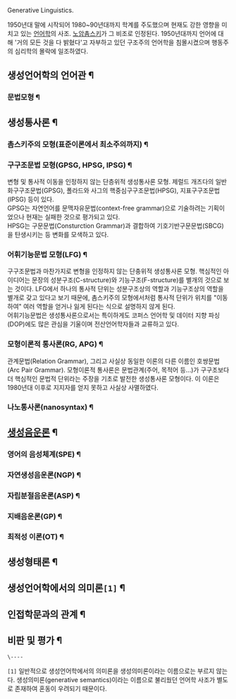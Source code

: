 Generative Linguistics.  

1950년대 말에 시작되어 1980~90년대까지 학계를 주도했으며 현재도 강한 영향을 미치고 있는
[언어학](%EC%96%B8%EC%96%B4%ED%95%99.md)의 사조. [노암촘스키](%EB%85%B8%EC%95%94%20%EC%B4%98%EC%8A%A4%ED%82%A4.md)가 그 비조로 인정된다.
1950년대까지 언어에 대해 '거의 모든 것을 다 밝혔다'고 자부하고 있던 구조주의 언어학을 침몰시켰으며 행동주의 심리학의 몰락에
일조하였다.

## 생성언어학의 언어관 ¶

### 문법모형 ¶

  

## 생성통사론 ¶

### 촘스키주의 모형(표준이론에서 최소주의까지) ¶

### 구구조문법 모형(GPSG, HPSG, IPSG) ¶

변형 및 통사적 이동을 인정하지 않는 단층위적 생성통사론 모형. 제럴드 개즈다의 일반화구구조문법(GPSG), 폴라드와 사그의
핵중심구구조문법(HPSG), 지표구구조문법(IPSG) 등이 있다.  
GPSG는 자연언어를 문맥자유문법(context-free grammar)으로 기술하려는 기획이었으나 현재는 실패한 것으로 평가되고 있다.  
HPSG는 구문문법(Consturction Grammar)과 결합하여 기호기반구문문법(SBCG)을 탄생시키는 등 변화를 모색하고 있다.

### 어휘기능문법 모형(LFG) ¶

구구조문법과 마찬가지로 변형을 인정하지 않는 단충위적 생성통사론 모형. 핵심적인 아이디어는 문장의 성분구조(C-structure)와
기능구조(F-structure)를 별개의 것으로 보는 것이다. LFG에서 하나의 통사적 단위는 성분구조상의 역할과 기능구조상의 역할을 별개로
갖고 있다고 보기 때문에, 촘스키주의 모형에서처럼 통사적 단위가 위치를 "이동하여" 여러 역할을 얻거나 잃게 된다는 식으로 설명하지 않게
된다.  
어휘기능문법은 생성통사론으로서는 특이하게도 코퍼스 언어학 및 데이터 지향 파싱(DOP)에도 많은 관심을 기울이며 전산언어학자들과 교류하고
있다.

### 모형이론적 통사론(RG, APG) ¶

관계문법(Relation Grammar), 그리고 사실상 동일한 이론의 다른 이름인 호쌍문법(Arc Pair Grammar). 모형이론적
통사론은 문법관계(주어, 목적어 등...)가 구구조보다 더 핵심적인 문법적 단위라는 주장을 기초로 발전한 생성통사론 모형이다. 이 이론은
1980년대 이후로 지지자를 얻지 못하고 사실상 사멸하였다.  

### 나노통사론(nanosyntax) ¶

  

## [생성음운론](%EC%83%9D%EC%84%B1%EC%9D%8C%EC%9A%B4%EB%A1%A0.md) ¶

### 영어의 음성체계(SPE) ¶

### 자연생성음운론(NGP) ¶

### 자립분절음운론(ASP) ¶

### 지배음운론(GP) ¶

### 최적성 이론(OT) ¶

  

## 생성형태론 ¶

  

## 생성언어학에서의 의미론`[1]` ¶

  

## 인접학문과의 관계 ¶

  

## 비판 및 평가 ¶

`\----`

`[1]` 일반적으로 생성언어학에서의 의미론을 생성의미론이라는 이름으로는 부르지 않는다. 생성의미론(generative
semantics)이라는 이름으로 불리웠던 언어학 사조가 별도로 존재하여 혼동이 우려되기 때문이다.

